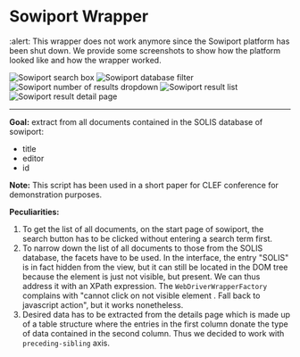 # Sowiport Wrapper

:alert: This wrapper does not work anymore since the Sowiport platform has been shut down.
We provide some screenshots to show how the platform looked like and how the wrapper worked.

![Sowiport search box](sowiport_solis-1-png)
![Sowiport database filter](sowiport_solis-2-png)
![Sowiport number of results dropdown](sowiport_solis-3-png)
![Sowiport result list](sowiport_solis-4-png)
![Sowiport result detail page](sowiport_solis-5-png)

---

**Goal:** extract from all documents contained in the SOLIS database of sowiport:
*   title
*   editor
*   id

**Note:** This script has been used in a short paper for CLEF conference for demonstration purposes.

**Peculiarities:**
1. To get the list of all documents, on the start page of sowiport, the search button has to be clicked without entering a search term first.
2. To narrow down the list of all documents to those from the SOLIS database, the facets have to be used. In the interface, the entry "SOLIS" is in fact hidden from the view, but it can still be located in the DOM tree because the element is just not visible, but present. We can thus address it with an XPath expression. The `WebDriverWrapperFactory` complains with "cannot click on not visible element <a>. Fall back to javascript action", but it works nonetheless.
3. Desired data has to be extracted from the details page which is made up of a table structure where the entries in the first column donate the type of data contained in the second column. Thus we decided to work with `preceding-sibling` axis.
